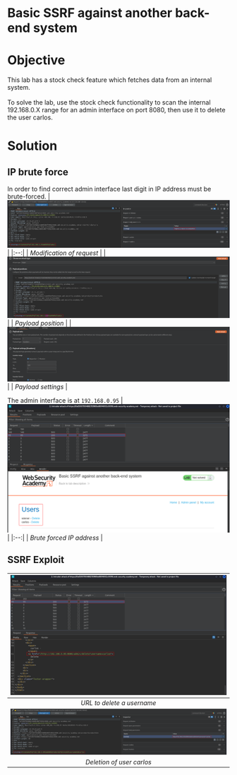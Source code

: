 # Basic SSRF against another back-end system
# Objective
This lab has a stock check feature which fetches data from an internal system.\
\
To solve the lab, use the stock check functionality to scan the internal 192.168.0.X range for an admin interface on port 8080, then use it to delete the user carlos.

# Solution
## IP brute force
In order to find correct admin interface last digit in IP address must be brute-forced.
|![](Images/image-6.png)|
|:--:| 
| *Modification of request* |
|![](Images/image-7.png)|
| *Payload position* |
|![](Images/image-8.png)|
| *Payload settings* |

The admin interface is at `192.168.0.95`
|![](Images/image-9.png)|
|:--:| 
| *Brute forced IP address* |

## SSRF Exploit
|![](Images/image-10.png)|
|:--:| 
| *URL to delete a username* |
|![](Images/image-11.png)|
| *Deletion of user carlos* |
